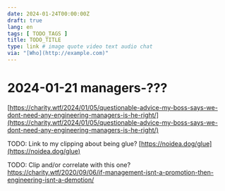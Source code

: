 ```yaml
---
date: 2024-01-24T00:00:00Z
draft: true
lang: en
tags: [ TODO_TAGS ]
title: TODO_TITLE
type: link # image quote video text audio chat
via: "[Who](http://example.com)"
---
```



# 2024-01-21 managers-???
[https://charity.wtf/2024/01/05/questionable-advice-my-boss-says-we-dont-need-any-engineering-managers-is-he-right/](https://charity.wtf/2024/01/05/questionable-advice-my-boss-says-we-dont-need-any-engineering-managers-is-he-right/)

TODO: Link to my clipping about being glue?
[https://noidea.dog/glue](https://noidea.dog/glue)

TODO: Clip and/or correlate with this one?
https://charity.wtf/2020/09/06/if-management-isnt-a-promotion-then-engineering-isnt-a-demotion/

